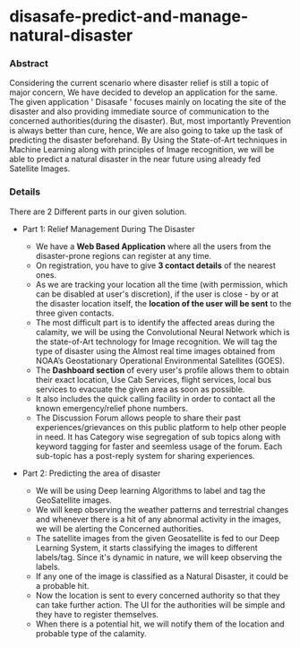 # disasafe-predict-and-manage-natural-disaster

### Abstract
Considering the current scenario where disaster relief is still a topic of major concern, We have decided to develop an application for
the same. The given application ' Disasafe ' focuses mainly on locating the site of the disaster and also providing immediate 
source of communication to the concerned authorities(during the disaster). But, most importantly Prevention is always better than cure, 
hence, We are also going to take up the task of predicting the disaster beforehand. By Using the State-of-Art techniques in Machine         Learning along with principles of Image recognition, we will be able to predict a natural disaster in the near future using already fed     Satellite Images.
    
### Details
There are 2 Different parts in our given solution.  
* Part 1: Relief Management During The Disaster
  - We have a **Web Based Application** where all the users from the disaster-prone regions can register at any time. 
  - On registration, you have to give **3 contact details** of the nearest ones. 
  - As we are tracking your location all the time (with permission, which can be disabled at user's discretion), if the user is close - by or at the disaster location itself, the **location of the user will be sent** to the three given contacts. 
  - The most difficult part is to identify the affected areas during the calamity, we will be using the Convolutional Neural Network which is the state-of-Art technology for Image recognition. We will tag the type of disaster using the Almost real time images obtained from  NOAA’s Geostationary Operational Environmental Satellites (GOES). 
  - The **Dashboard section** of every user's profile allows them to obtain their exact location, Use Cab Services, flight services, local bus services to evacuate the given area as soon as possible. 
  - It also includes the quick calling facility in order to contact all the known emergency/relief phone numbers.
  - The Discussion Forum allows people to share their past experiences/grievances on this public platform to help other people in need. It has Category wise segregation of sub topics along with keyword tagging for faster and seemless usage of the forum. Each sub-topic has a post-reply system for sharing experiences.
  
* Part 2: Predicting the area of disaster
  - We will be using Deep learning Algorithms to label and tag the GeoSatellite images. 
  - We will keep observing the weather patterns and terrestrial changes and whenever there is a hit of any abnormal activity in the images, we will be alerting the Concerned authorities. 
  - The satellite images from the given Geosatellite is fed to our Deep Learning System, it starts classifying the images to different labels/tag. Since it's dynamic in nature, we will keep observing the labels.
  - If any one of the image is classified as a Natural Disaster, it could be a probable hit.
  - Now the location is sent to every concerned authority so that they can take further action. The UI for the authorities will be simple and they have to register themselves.
  - When there is a potential hit, we will notify them of the location and probable type of the calamity.
  
